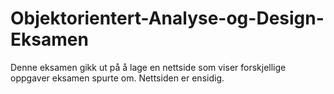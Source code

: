# Objektorientert-Analyse-og-Design-Eksamen
Denne eksamen gikk ut på å lage en nettside som viser forskjellige oppgaver eksamen spurte om. Nettsiden er ensidig.
